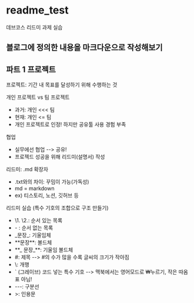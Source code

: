 # readme_test
데브코스 리드미 과제 실습

블로그에 정의한 내용을 마크다운으로 작성해보기
---
## **파트 1 프로젝트**
프로젝트: 기간 내 목표를 달성하기 위해 수행하는 것

개인 프로젝트 vs 팀 프로젝트
  - 과거: 개인 <<< 팀
  - 현재: 개인 <= 팀
  - 개인 프로젝트로 인정! 하지만 공유툴 사용 경험 부족

협업
  - 실무에선 협업 --> 공유!
  - 프로젝드 성공을 위해  리드미(설명서) 작성

리드미: .md 확장자
  - .txt와의 차이: 꾸밈이 가능(가독성)
  - md = markdown
  - ex) 티스토리, 노션, 깃허브 등

리드미 실습 (특수 기호의 조합으로 구조 만들기)
  - \1. \2.: 순서 있는 목록
  - \- : 순서 없는 목록
  - \_문장\_: 기울임체
  - \*\*문장\*\*: 볼드체
  - \*\*\_ 문장\_\*\*: 기울임 볼드체
  - \#: 제목 --> #의 수가 많을 수록 글씨의 크기가 작아짐
  - \\: 개행 
  - ` (그레이브) 코드 넣는 특수 기호 --> 맥북에서는 영어모드로 ₩누르기, 작은 따옴표 아님!
  - \---: 구분선
  - \>: 인용문

